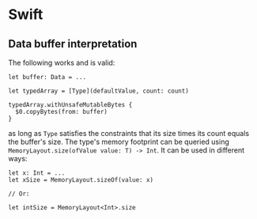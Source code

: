 Swift
=====

## Data buffer interpretation

The following works and is valid:

    let buffer: Data = ...

    let typedArray = [Type](defaultValue, count: count)

    typedArray.withUnsafeMutableBytes {
      $0.copyBytes(from: buffer)
    }

as long as `Type` satisfies the constraints that its size times its count equals the buffer's size.
The type's memory footprint can be queried using `MemoryLayout.size(ofValue value: T) -> Int`.
It can be used in different ways:

    let x: Int = ...
    let xSize = MemoryLayout.sizeOf(value: x)

    // Or:

    let intSize = MemoryLayout<Int>.size
